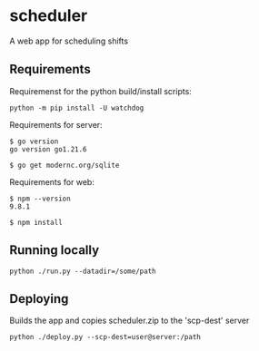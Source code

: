 # scheduler
A web app for scheduling shifts

## Requirements

Requiremenst for the python build/install scripts:

    python -m pip install -U watchdog

Requirements for server:

    $ go version
    go version go1.21.6

    $ go get modernc.org/sqlite

Requirements for web:

    $ npm --version
    9.8.1

    $ npm install

## Running locally

    python ./run.py --datadir=/some/path

## Deploying

Builds the app and copies scheduler.zip to the 'scp-dest' server

    python ./deploy.py --scp-dest=user@server:/path

